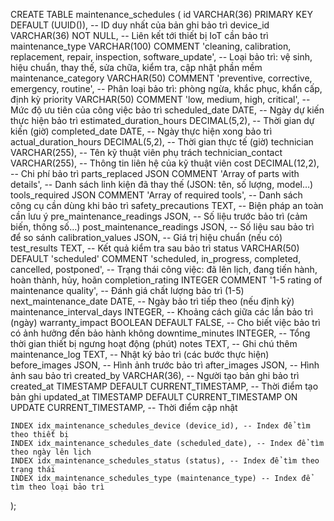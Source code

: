 CREATE TABLE maintenance_schedules (
    id VARCHAR(36) PRIMARY KEY DEFAULT (UUID()), -- ID duy nhất của bản ghi bảo trì
    device_id VARCHAR(36) NOT NULL,              -- Liên kết tới thiết bị IoT cần bảo trì
    maintenance_type VARCHAR(100) COMMENT 'cleaning, calibration, replacement, repair, inspection, software_update', 
        -- Loại bảo trì: vệ sinh, hiệu chuẩn, thay thế, sửa chữa, kiểm tra, cập nhật phần mềm
    maintenance_category VARCHAR(50) COMMENT 'preventive, corrective, emergency, routine', 
        -- Phân loại bảo trì: phòng ngừa, khắc phục, khẩn cấp, định kỳ
    priority VARCHAR(50) COMMENT 'low, medium, high, critical', 
        -- Mức độ ưu tiên của công việc bảo trì
    scheduled_date DATE,                         -- Ngày dự kiến thực hiện bảo trì
    estimated_duration_hours DECIMAL(5,2),       -- Thời gian dự kiến (giờ)
    completed_date DATE,                         -- Ngày thực hiện xong bảo trì
    actual_duration_hours DECIMAL(5,2),          -- Thời gian thực tế (giờ)
    technician VARCHAR(255),                     -- Tên kỹ thuật viên phụ trách
    technician_contact VARCHAR(255),             -- Thông tin liên hệ của kỹ thuật viên
    cost DECIMAL(12,2),                          -- Chi phí bảo trì
    parts_replaced JSON COMMENT 'Array of parts with details', 
        -- Danh sách linh kiện đã thay thế (JSON: tên, số lượng, model…)
    tools_required JSON COMMENT 'Array of required tools', 
        -- Danh sách công cụ cần dùng khi bảo trì
    safety_precautions TEXT,                     -- Biện pháp an toàn cần lưu ý
    pre_maintenance_readings JSON,               -- Số liệu trước bảo trì (cảm biến, thông số…)
    post_maintenance_readings JSON,              -- Số liệu sau bảo trì để so sánh
    calibration_values JSON,                     -- Giá trị hiệu chuẩn (nếu có)
    test_results TEXT,                           -- Kết quả kiểm tra sau bảo trì
    status VARCHAR(50) DEFAULT 'scheduled' COMMENT 'scheduled, in_progress, completed, cancelled, postponed', 
        -- Trạng thái công việc: đã lên lịch, đang tiến hành, hoàn thành, hủy, hoãn
    completion_rating INTEGER COMMENT '1-5 rating of maintenance quality', 
        -- Đánh giá chất lượng bảo trì (1-5)
    next_maintenance_date DATE,                  -- Ngày bảo trì tiếp theo (nếu định kỳ)
    maintenance_interval_days INTEGER,           -- Khoảng cách giữa các lần bảo trì (ngày)
    warranty_impact BOOLEAN DEFAULT FALSE,       -- Cho biết việc bảo trì có ảnh hưởng đến bảo hành không
    downtime_minutes INTEGER,                    -- Tổng thời gian thiết bị ngưng hoạt động (phút)
    notes TEXT,                                  -- Ghi chú thêm
    maintenance_log TEXT,                        -- Nhật ký bảo trì (các bước thực hiện)
    before_images JSON,                          -- Hình ảnh trước bảo trì
    after_images JSON,                           -- Hình ảnh sau bảo trì
    created_by VARCHAR(36),                      -- Người tạo bản ghi bảo trì
    created_at TIMESTAMP DEFAULT CURRENT_TIMESTAMP, -- Thời điểm tạo bản ghi
    updated_at TIMESTAMP DEFAULT CURRENT_TIMESTAMP ON UPDATE CURRENT_TIMESTAMP, -- Thời điểm cập nhật
    
    INDEX idx_maintenance_schedules_device (device_id), -- Index để tìm theo thiết bị
    INDEX idx_maintenance_schedules_date (scheduled_date), -- Index để tìm theo ngày lên lịch
    INDEX idx_maintenance_schedules_status (status), -- Index để tìm theo trạng thái
    INDEX idx_maintenance_schedules_type (maintenance_type) -- Index để tìm theo loại bảo trì
);
